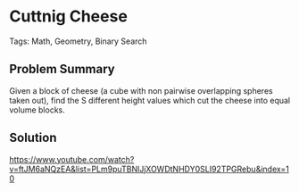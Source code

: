 # Cuttnig Cheese

Tags: Math, Geometry, Binary Search

## Problem Summary

Given a block of cheese (a cube with non pairwise overlapping spheres taken
out), find the S different height values which cut the cheese into equal volume
blocks.

## Solution

https://www.youtube.com/watch?v=ftJM6aNQzEA&list=PLm9puTBNlJjXOWDtNHDY0SLI92TPGRebu&index=10
